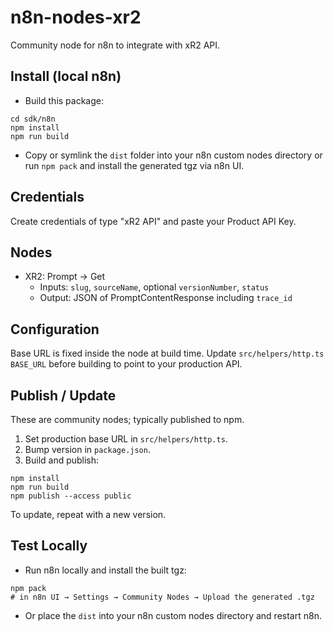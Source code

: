 # n8n-nodes-xr2

Community node for n8n to integrate with xR2 API.

## Install (local n8n)

- Build this package:
```
cd sdk/n8n
npm install
npm run build
```
- Copy or symlink the `dist` folder into your n8n custom nodes directory or run `npm pack` and install the generated tgz via n8n UI.

## Credentials

Create credentials of type "xR2 API" and paste your Product API Key.

## Nodes

- XR2: Prompt → Get
  - Inputs: `slug`, `sourceName`, optional `versionNumber`, `status`
  - Output: JSON of PromptContentResponse including `trace_id`

## Configuration

Base URL is fixed inside the node at build time. Update `src/helpers/http.ts` `BASE_URL` before building to point to your production API.

## Publish / Update

These are community nodes; typically published to npm.

1) Set production base URL in `src/helpers/http.ts`.
2) Bump version in `package.json`.
3) Build and publish:
```
npm install
npm run build
npm publish --access public
```

To update, repeat with a new version.

## Test Locally

- Run n8n locally and install the built tgz:
```
npm pack
# in n8n UI → Settings → Community Nodes → Upload the generated .tgz
```
- Or place the `dist` into your n8n custom nodes directory and restart n8n.
